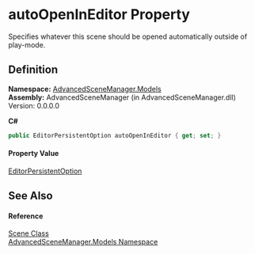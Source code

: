 # autoOpenInEditor Property


Specifies whatever this scene should be opened automatically outside of play-mode.



## Definition
**Namespace:** <a href="N_AdvancedSceneManager_Models.md">AdvancedSceneManager.Models</a>  
**Assembly:** AdvancedSceneManager (in AdvancedSceneManager.dll) Version: 0.0.0.0

**C#**
``` C#
public EditorPersistentOption autoOpenInEditor { get; set; }
```



#### Property Value
<a href="T_AdvancedSceneManager_Models_Enums_EditorPersistentOption.md">EditorPersistentOption</a>

## See Also


#### Reference
<a href="T_AdvancedSceneManager_Models_Scene.md">Scene Class</a>  
<a href="N_AdvancedSceneManager_Models.md">AdvancedSceneManager.Models Namespace</a>  
